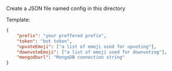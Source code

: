 Create a JSON file named config in this directory

Template:
```json
{
    "prefix": "your preffered prefix",
    "token": "bot token",
    "upvoteEmoji": ["a list of emoji used for upvoting"],
    "downvoteEmoji": ["a list of emoji used for downvoting"],
    "mongodburl": "MongoDB connection string"
}
```